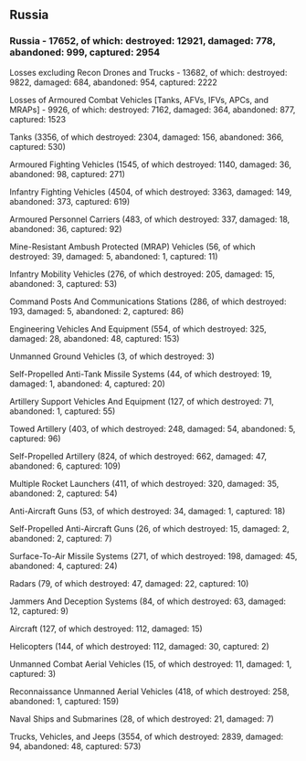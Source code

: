 
 
 ## Russia
 
 ### Russia - 17652, of which: destroyed: 12921, damaged: 778, abandoned: 999, captured: 2954

 Losses excluding Recon Drones and Trucks - 13682, of which: destroyed: 9822, damaged: 684, abandoned: 954, captured: 2222

 Losses of Armoured Combat Vehicles [Tanks, AFVs, IFVs, APCs, and MRAPs] - 9926, of which: destroyed: 7162, damaged: 364, abandoned: 877, captured: 1523

 

 

 Tanks (3356, of which destroyed: 2304, damaged: 156, abandoned: 366, captured: 530)

 Armoured Fighting Vehicles (1545, of which destroyed: 1140, damaged: 36, abandoned: 98, captured: 271)

 Infantry Fighting Vehicles (4504, of which destroyed: 3363, damaged: 149, abandoned: 373, captured: 619)

 Armoured Personnel Carriers (483, of which destroyed: 337, damaged: 18, abandoned: 36, captured: 92)

 Mine-Resistant Ambush Protected (MRAP) Vehicles (56, of which destroyed: 39, damaged: 5, abandoned: 1, captured: 11)

 Infantry Mobility Vehicles (276, of which destroyed: 205, damaged: 15, abandoned: 3, captured: 53)

 Command Posts And Communications Stations (286, of which destroyed: 193, damaged: 5, abandoned: 2, captured: 86)

 Engineering Vehicles And Equipment (554, of which destroyed: 325, damaged: 28, abandoned: 48, captured: 153)

 Unmanned Ground Vehicles (3, of which destroyed: 3)

 Self-Propelled Anti-Tank Missile Systems (44, of which destroyed: 19, damaged: 1, abandoned: 4, captured: 20)

 Artillery Support Vehicles And Equipment (127, of which destroyed: 71, abandoned: 1, captured: 55)

 Towed Artillery (403, of which destroyed: 248, damaged: 54, abandoned: 5, captured: 96)

 Self-Propelled Artillery (824, of which destroyed: 662, damaged: 47, abandoned: 6, captured: 109)

 Multiple Rocket Launchers (411, of which destroyed: 320, damaged: 35, abandoned: 2, captured: 54)

 Anti-Aircraft Guns (53, of which destroyed: 34, damaged: 1, captured: 18)

 Self-Propelled Anti-Aircraft Guns (26, of which destroyed: 15, damaged: 2, abandoned: 2, captured: 7)

 Surface-To-Air Missile Systems (271, of which destroyed: 198, damaged: 45, abandoned: 4, captured: 24)

 Radars (79, of which destroyed: 47, damaged: 22, captured: 10)

 Jammers And Deception Systems (84, of which destroyed: 63, damaged: 12, captured: 9)

 Aircraft (127, of which destroyed: 112, damaged: 15)

 Helicopters (144, of which destroyed: 112, damaged: 30, captured: 2)

 Unmanned Combat Aerial Vehicles (15, of which destroyed: 11, damaged: 1, captured: 3)

 Reconnaissance Unmanned Aerial Vehicles (418, of which destroyed: 258, abandoned: 1, captured: 159)

 Naval Ships and Submarines (28, of which destroyed: 21, damaged: 7)

 Trucks, Vehicles, and Jeeps (3554, of which destroyed: 2839, damaged: 94, abandoned: 48, captured: 573)

